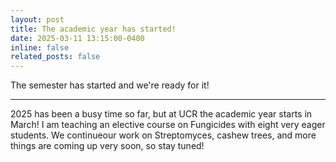```yaml
---
layout: post
title: The academic year has started!
date: 2025-03-11 13:15:00-0400
inline: false
related_posts: false
---
```


The semester has started and we're ready for it!

---

2025 has been a busy time so far, but at UCR the academic year starts in March! I am teaching an elective course on Fungicides with eight very eager students. We continueour work on Streptomyces, cashew trees, and more things are coming up very soon, so stay tuned!
